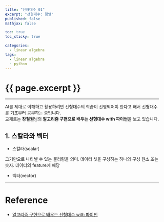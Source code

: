 ```yaml
---
title: "선형대수 01"
excerpt: "선형대수: 행렬"
published: false
mathjax: false

toc: true
toc_sticky: true

categories:
  - linear algebra
tags:
  - linear algebra
  - python
---
```

# {{ page.excerpt }}
---
AI를 제대로 이해하고 활용하려면 선형대수의 학습이 선행되어야 한다고 해서 선형대수를 기초부터 공부하는 중입니다.  
교재로는 **장철원**님의 **알고리즘 구현으로 배우는 선형대수 with 파이썬**을 보고 있습니다.

## 1. 스칼라와 벡터
- 스칼라(scalar)

크기만으로 나타낼 수 있는 물리량을 의미. 데이터 셋을 구성하는 하나의 구성 원소 또는 숫자. 데이터의 feature에 해당  


- 벡터(vector)

---
# Reference
- [알고리즘 구현으로 배우는 선형대수 with 파이썬](http://www.kyobobook.co.kr/product/detailViewKor.laf?mallGb=KOR&ejkGb=KOR&barcode=9791165921125)